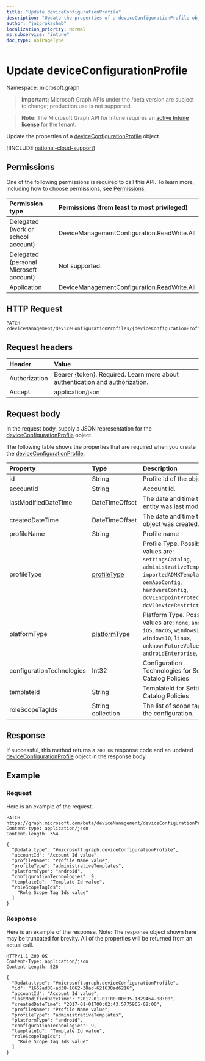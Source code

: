 ```yaml
---
title: "Update deviceConfigurationProfile"
description: "Update the properties of a deviceConfigurationProfile object."
author: "jaiprakashmb"
localization_priority: Normal
ms.subservice: "intune"
doc_type: apiPageType
---
```


# Update deviceConfigurationProfile

Namespace: microsoft.graph

> **Important:** Microsoft Graph APIs under the /beta version are subject to change; production use is not supported.

> **Note:** The Microsoft Graph API for Intune requires an [active Intune license](https://go.microsoft.com/fwlink/?linkid=839381) for the tenant.

Update the properties of a [deviceConfigurationProfile](../resources/intune-policylistingservice-deviceconfigurationprofile.md) object.

[!INCLUDE [national-cloud-support](../../includes/all-clouds.md)]

## Permissions
One of the following permissions is required to call this API. To learn more, including how to choose permissions, see [Permissions](/graph/permissions-reference).

|Permission type|Permissions (from least to most privileged)|
|:---|:---|
|Delegated (work or school account)|DeviceManagementConfiguration.ReadWrite.All|
|Delegated (personal Microsoft account)|Not supported.|
|Application|DeviceManagementConfiguration.ReadWrite.All|

## HTTP Request
<!-- {
  "blockType": "ignored"
}
-->
``` http
PATCH /deviceManagement/deviceConfigurationProfiles/{deviceConfigurationProfileId}
```

## Request headers
|Header|Value|
|:---|:---|
|Authorization|Bearer {token}. Required. Learn more about [authentication and authorization](/graph/auth/auth-concepts).|
|Accept|application/json|

## Request body
In the request body, supply a JSON representation for the [deviceConfigurationProfile](../resources/intune-policylistingservice-deviceconfigurationprofile.md) object.

The following table shows the properties that are required when you create the [deviceConfigurationProfile](../resources/intune-policylistingservice-deviceconfigurationprofile.md).

|Property|Type|Description|
|:---|:---|:---|
|id|String|Profile Id of the object.|
|accountId|String|Account Id.|
|lastModifiedDateTime|DateTimeOffset|The date and time the entity was last modified.|
|createdDateTime|DateTimeOffset|The date and time the object was created.|
|profileName|String|Profile name|
|profileType|[profileType](../resources/intune-policylistingservice-profiletype.md)|Profile Type. Possible values are: `settingsCatalog`, `administrativeTemplates`, `importedADMXTemplates`, `oemAppConfig`, `hardwareConfig`, `dcV1EndpointProtection`, `dcV1DeviceRestrictions`.|
|platformType|[platformType](../resources/intune-policylistingservice-platformtype.md)|Platform Type. Possible values are: `none`, `android`, `iOS`, `macOS`, `windows10X`, `windows10`, `linux`, `unknownFutureValue`, `androidEnterprise`, `aosp`.|
|configurationTechnologies|Int32|Configuration Technologies for Settins Catalog Policies|
|templateId|String|TemplateId for Settings Catalog Policies|
|roleScopeTagIds|String collection|The list of scope tags for the configuration.|



## Response
If successful, this method returns a `200 OK` response code and an updated [deviceConfigurationProfile](../resources/intune-policylistingservice-deviceconfigurationprofile.md) object in the response body.

## Example

### Request
Here is an example of the request.
``` http
PATCH https://graph.microsoft.com/beta/deviceManagement/deviceConfigurationProfiles/{deviceConfigurationProfileId}
Content-type: application/json
Content-length: 354

{
  "@odata.type": "#microsoft.graph.deviceConfigurationProfile",
  "accountId": "Account Id value",
  "profileName": "Profile Name value",
  "profileType": "administrativeTemplates",
  "platformType": "android",
  "configurationTechnologies": 9,
  "templateId": "Template Id value",
  "roleScopeTagIds": [
    "Role Scope Tag Ids value"
  ]
}
```

### Response
Here is an example of the response. Note: The response object shown here may be truncated for brevity. All of the properties will be returned from an actual call.
``` http
HTTP/1.1 200 OK
Content-Type: application/json
Content-Length: 526

{
  "@odata.type": "#microsoft.graph.deviceConfigurationProfile",
  "id": "1662ad38-ad38-1662-38ad-621638ad6216",
  "accountId": "Account Id value",
  "lastModifiedDateTime": "2017-01-01T00:00:35.1329464-08:00",
  "createdDateTime": "2017-01-01T00:02:43.5775965-08:00",
  "profileName": "Profile Name value",
  "profileType": "administrativeTemplates",
  "platformType": "android",
  "configurationTechnologies": 9,
  "templateId": "Template Id value",
  "roleScopeTagIds": [
    "Role Scope Tag Ids value"
  ]
}
```
